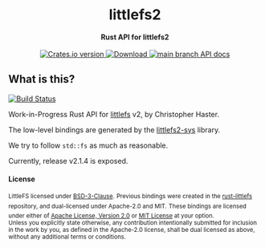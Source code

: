 <h1 align="center">littlefs2</h1>
<div align="center">
 <strong>
   Rust API for littlefs2
 </strong>
</div>

<br />

<div align="center">
  <!-- Crates version -->
  <a href="https://crates.io/crates/littlefs2">
    <img src="https://img.shields.io/crates/v/littlefs2.svg?style=flat-square"
    alt="Crates.io version" />
  </a>
  <!-- Downloads -->
  <a href="https://crates.io/crates/littlefs2">
    <img src="https://img.shields.io/crates/d/littlefs2.svg?style=flat-square"
      alt="Download" />
  </a>
  <!-- API docs -->
  <a href="https://docs.rs/littlefs2">
    <img src="https://img.shields.io/badge/docs-latest-blue.svg?style=flat-square"
      alt="main branch API docs" />
  </a>
</div>

## What is this?

[![Build Status][build-image]][build-link]

Work-in-Progress Rust API for [littlefs][littlefs] v2, by Christopher Haster.

The low-level bindings are generated by the [littlefs2-sys][littlefs2-sys] library.

We try to follow `std::fs` as much as reasonable.

[build-image]: https://builds.sr.ht/~nickray/littlefs2.svg
[build-link]: https://builds.sr.ht/~nickray/littlefs2
[littlefs]: https://github.com/ARMmbed/littlefs
[littlefs2-sys]: https://lib.rs/littlefs2-sys

Currently, release v2.1.4 is exposed.

#### License

<sup>LittleFS licensed under [BSD-3-Clause](https://github.com/ARMmbed/littlefs/blob/master/LICENSE.md).</sup>
<sup>Previous bindings were created in the [rust-littlefs](https://github.com/brandonedens/rust-littlefs) repository, and dual-licensed under Apache-2.0 and MIT.</sup>
<sup>These bindings are licensed under either of [Apache License, Version 2.0](LICENSE-APACHE) or [MIT License](LICENSE-MIT) at your option.</sup>
<br>
<sub>Unless you explicitly state otherwise, any contribution intentionally submitted for inclusion in the work by you, as defined in the Apache-2.0 license, shall be dual licensed as above, without any additional terms or conditions.</sub>
